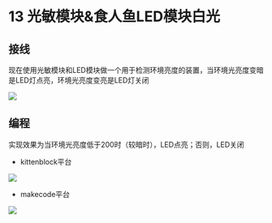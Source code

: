 # 13 光敏模块&食人鱼LED模块白光

## 接线

现在使用光敏模块和LED模块做一个用于检测环境亮度的装置，当环境光亮度变暗是LED灯点亮，环境光亮度变亮是LED灯关闭

![](https://s2.ax1x.com/2019/09/24/uASoOP.jpg)

## 编程

实现效果为当环境光亮度低于200时（较暗时），LED点亮；否则，LED关闭

- kittenblock平台 

![](https://s2.ax1x.com/2019/09/02/nPuF0g.jpg)  

- makecode平台  

![](https://s2.ax1x.com/2019/09/02/nPuLvV.jpg)
